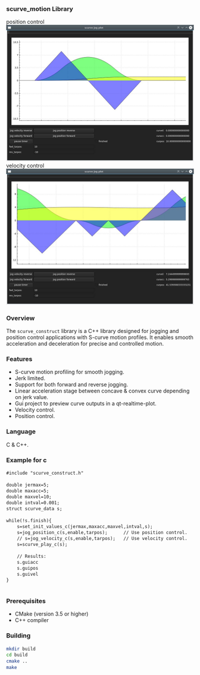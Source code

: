 ### scurve_motion Library

position control
![S-curve Motion](position_control.jpg)
velocity control
![S-curve Motion](velocity_control.jpg)

### Overview

The `scurve_construct` library is a C++ library designed for jogging and position control applications with S-curve motion profiles. It enables smooth acceleration and deceleration for precise and controlled motion.

### Features

- S-curve motion profiling for smooth jogging.
- Jerk limited.
- Support for both forward and reverse jogging.
- Linear acceleration stage between concave & convex curve depending on jerk value.
- Gui project to preview curve outputs in a qt-realtime-plot.
- Velocity control.
- Position control.

### Language

C & C++.

### Example for c

```
#include "scurve_construct.h" 

double jermax=5;
double maxacc=5;
double maxvel=10;
double intval=0.001;
struct scurve_data s;
 
while(!s.finish){
	s=set_init_values_c(jermax,maxacc,maxvel,intval,s);
	s=jog_position_c(s,enable,tarpos); 		// Use position control.
    // s=jog_velocity_c(s,enable,tarpos); 	// Use velocity control.
	s=scurve_play_c(s);
    
	// Results:
	s.guiacc
	s.guipos
	s.guivel
}
 
```

### Prerequisites

- CMake (version 3.5 or higher)
- C++ compiler

### Building

```bash
mkdir build
cd build
cmake ..
make
